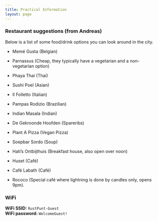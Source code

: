 ```yaml
---
title: Practical Information
layout: page
---
```


### Restaurant suggestions (from Andreas)

Below is a list of some food/drink options you can look around in the city.

- Memé Gusta (Belgian)
- Parnassus (Cheap, they typically have a vegetarian and a non-vegetarian option)
- Phaya Thai (Thai)
- Sushi Poel (Asian)
- Il Folletto (Italian)
- Pampas Rodizio (Brazilian)
- Indian Masala (Indian)
- De Gekroonde Hoofden (Spareribs)
- Plant A Pizza (Vegan Pizza)
- Soepbar Sordo (Soup)
- Hati’s Ontbijthuis (Breakfast house, also open over noon)

- Huset (Café)
- Café Labath (Café)

- Rococo (Special café where lightning is done by candles only, opens 9pm).

### WiFi

**WiFi SSID:** `RustPunt-Guest`\
**WiFi password:** `WelcomeGuest!`

